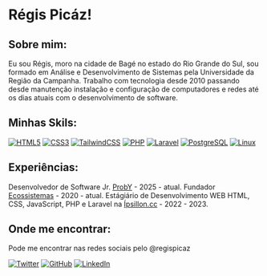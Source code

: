 # Régis Picáz!
## Sobre mim:

Eu sou Régis, moro na cidade de Bagé no estado do Rio Grande do Sul, sou formado em Análise e Desenvolvimento de Sistemas pela Universidade da Região da Campanha.
Trabalho com tecnologia desde 2010 passando desde manutenção instalação e configuração de computadores e redes até os dias atuais com o desenvolvimento de software.

## Minhas Skils:

[![HTML5](https://img.shields.io/badge/html5-%23E34F26.svg?style=for-the-badge&logo=html5&logoColor=white)](https://developer.mozilla.org/pt-BR/docs/Learn/Getting_started_with_the_web/HTML_basics)
[![CSS3](https://img.shields.io/badge/css3-%231572B6.svg?style=for-the-badge&logo=css3&logoColor=white)](https://developer.mozilla.org/pt-BR/docs/Web/CSS)
[![TailwindCSS](https://img.shields.io/badge/Tailwind_CSS-38B2AC?style=for-the-badge&logo=tailwind-css&logoColor=white)](https://tailwindcss.com/)
[![PHP](https://img.shields.io/badge/php-%23777BB4.svg?style=for-the-badge&logo=php&logoColor=white)](https://www.php.net/manual/pt_BR/intro-whatis.php)
[![Laravel](https://img.shields.io/badge/laravel-%23FF2D20.svg?style=for-the-badge&logo=laravel&logoColor=white)](https://laravel.com/)
[![PostgreSQL](https://img.shields.io/badge/PostgreSQL-316192?style=for-the-badge&logo=postgresql&logoColor=white)](https://postgresql.org/)
[![Linux](https://img.shields.io/badge/Linux-FCC624?style=for-the-badge&logo=linux&logoColor=black)](https://www.linux.org/)

## Experiências:
Desenvolvedor de Software Jr. [ProbY](https://proby.online/pt) - 2025 - atual.
Fundador [Ecossistemas](https://ecossistemas.tech) - 2020 - atual.
Estágiário de Desenvolvimento WEB HTML, CSS, JavaScript, PHP e Laravel na [Ípsillon.cc](https://ipsillon.cc) - 2022 - 2023.

## Onde me encontrar:
Pode me encontrar nas redes sociais pelo @regispicaz

[![Twitter](https://img.shields.io/badge/Twitter-1DA1F2?style=for-the-badge&logo=twitter&logoColor=white)](https://twitter.com/regispicaz) 
[![GitHub](https://img.shields.io/badge/GitHub-100000?style=for-the-badge&logo=github&logoColor=white)](https://github.com/regispicaz)
[![LinkedIn](https://img.shields.io/badge/LinkedIn-0077B5?style=for-the-badge&logo=linkedin&logoColor=white)](https://linkedin.com/in/regispicaz)
